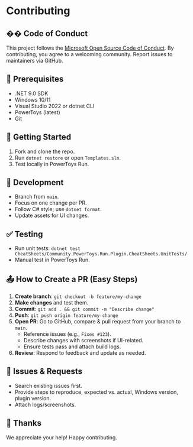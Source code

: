 # Contributing

## �� Code of Conduct
This project follows the [Microsoft Open Source Code of Conduct](https://opensource.microsoft.com/codeofconduct/). By contributing, you agree to a welcoming community. Report issues to maintainers via GitHub.

## 🧰 Prerequisites
- .NET 9.0 SDK
- Windows 10/11
- Visual Studio 2022 or dotnet CLI
- PowerToys (latest)
- Git

## 🚀 Getting Started
1. Fork and clone the repo.
2. Run `dotnet restore` or open `Templates.sln`.
3. Test locally in PowerToys Run.

## 🧪 Development
- Branch from `main`.
- Focus on one change per PR.
- Follow C# style; use `dotnet format`.
- Update assets for UI changes.

## ✅ Testing
- Run unit tests: `dotnet test CheatSheets/Community.PowerToys.Run.Plugin.CheatSheets.UnitTests/`
- Manual test in PowerToys Run.

## 📤 How to Create a PR (Easy Steps)
1. **Create branch**: `git checkout -b feature/my-change`
2. **Make changes** and test them.
3. **Commit**: `git add . && git commit -m "Describe change"`
4. **Push**: `git push origin feature/my-change`
5. **Open PR**: Go to GitHub, compare & pull request from your branch to `main`.
   - Reference issues (e.g., `Fixes #123`).
   - Describe changes with screenshots if UI-related.
   - Ensure tests pass and attach build logs.
6. **Review**: Respond to feedback and update as needed.

## 🐞 Issues & Requests
- Search existing issues first.
- Provide steps to reproduce, expected vs. actual, Windows version, plugin version.
- Attach logs/screenshots.

## 🙌 Thanks
We appreciate your help! Happy contributing.
